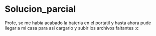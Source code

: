# Solucion_parcial

Profe, se me habia acabado la bateria en el portatil y hasta ahora pude llegar a mi casa para asi cargarlo y subir los archivos faltantes :c
